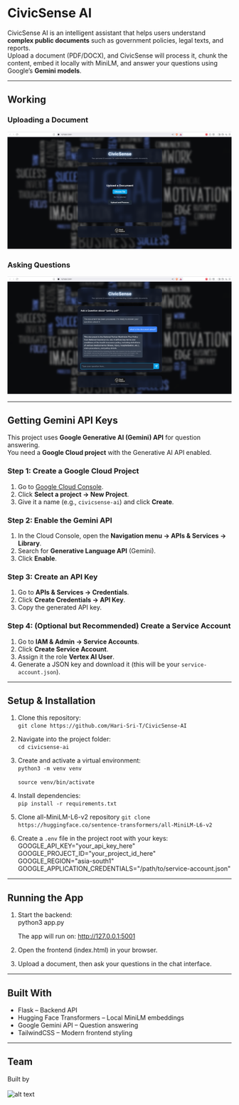 # CivicSense AI

CivicSense AI is an intelligent assistant that helps users understand **complex public documents** such as government policies, legal texts, and reports.  
Upload a document (PDF/DOCX), and CivicSense will process it, chunk the content, embed it locally with MiniLM, and answer your questions using Google’s **Gemini models**.

---

##  Working

###  Uploading a Document
![alt text](image.png)

###  Asking Questions
![alt text](image-1.png)


---

##  Getting Gemini API Keys

This project uses **Google Generative AI (Gemini) API** for question answering.  
You need a **Google Cloud project** with the Generative AI API enabled.

### Step 1: Create a Google Cloud Project
1. Go to [Google Cloud Console](https://console.cloud.google.com/).
2. Click **Select a project → New Project**.
3. Give it a name (e.g., `civicsense-ai`) and click **Create**.

### Step 2: Enable the Gemini API
1. In the Cloud Console, open the **Navigation menu → APIs & Services → Library**.
2. Search for **Generative Language API** (Gemini).
3. Click **Enable**.

### Step 3: Create an API Key
1. Go to **APIs & Services → Credentials**.
2. Click **Create Credentials → API Key**.
3. Copy the generated API key.

### Step 4: (Optional but Recommended) Create a Service Account
1. Go to **IAM & Admin → Service Accounts**.
2. Click **Create Service Account**.
3. Assign it the role **Vertex AI User**.
4. Generate a JSON key and download it (this will be your `service-account.json`).

---

##  Setup & Installation


1. Clone this repository:  
   ```git clone https://github.com/Hari-Sri-T/CivicSense-AI ```

2. Navigate into the project folder:  
  ``` cd civicsense-ai  ```

3. Create and activate a virtual environment:  
  ``` python3 -m venv venv  ```

   ``` source venv/bin/activate  ```

4. Install dependencies:  
   ```pip install -r requirements.txt  ```

5. Clone all-MiniLM-L6-v2 repository
   ```git clone https://huggingface.co/sentence-transformers/all-MiniLM-L6-v2```


5. Create a `.env` file in the project root with your keys:  
   GOOGLE_API_KEY="your_api_key_here"  
   GOOGLE_PROJECT_ID="your_project_id_here"  
   GOOGLE_REGION="asia-south1"  
   GOOGLE_APPLICATION_CREDENTIALS="/path/to/service-account.json"  

---

## Running the App

1. Start the backend:  
   python3 app.py  

   The app will run on: http://127.0.0.1:5001  

2. Open the frontend (index.html) in your browser.  

3. Upload a document, then ask your questions in the chat interface.  

---

## Built With
- Flask – Backend API  
- Hugging Face Transformers – Local MiniLM embeddings  
- Google Gemini API – Question answering  
- TailwindCSS – Modern frontend styling  


---

##  Team
Built  by <br>
<br>
<img src="image-2.png" alt="alt text" width="100">
